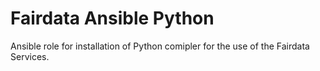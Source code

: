 # Fairdata Ansible Python

Ansible role for installation of Python comipler for the use of the Fairdata
Services.
